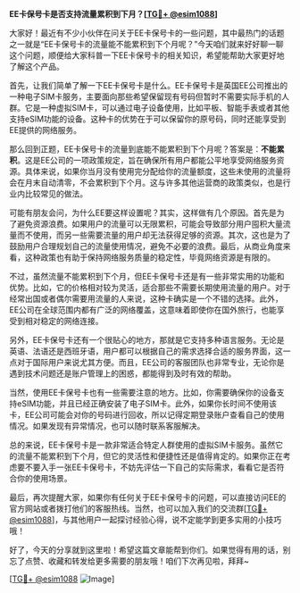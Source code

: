 **EE卡保号卡是否支持流量累积到下月？[[TG💪+ @esim1088](https://t.me/s/esim1088)]**

大家好！最近有不少小伙伴在问关于EE卡保号卡的一些问题，其中最热门的话题之一就是“EE卡保号卡的流量能不能累积到下个月呢？”今天咱们就来好好聊一聊这个问题，顺便给大家科普一下EE卡保号卡的相关知识，希望能帮助大家更好地了解这个产品。

首先，让我们简单了解一下EE卡保号卡是什么。EE卡保号卡是英国EE公司推出的一种电子SIM卡服务，主要面向那些希望保留现有号码但暂时不需要实际手机的人群。它是一种虚拟SIM卡，可以通过电子设备使用，比如平板、智能手表或者其他支持eSIM功能的设备。这种卡的优势在于可以保留你的原号码，同时还能享受到EE提供的网络服务。

那么回到正题，EE卡保号卡的流量到底能不能累积到下个月呢？答案是：**不能累积**。这是EE公司的一项政策规定，旨在确保所有用户都能公平地享受网络服务资源。具体来说，如果你当月没有使用完分配给你的流量额度，这些未使用的流量将会在月末自动清零，不会累积到下个月。这与许多其他运营商的政策类似，也是行业内比较常见的做法。

可能有朋友会问，为什么EE要这样设置呢？其实，这样做有几个原因。首先是为了避免资源浪费。如果用户的流量可以无限累积，可能会导致部分用户囤积大量流量而不使用，而另一些需要流量的用户却无法获得足够的资源。其次，这也是为了鼓励用户合理规划自己的流量使用情况，避免不必要的浪费。最后，从商业角度来看，这种政策也有助于保持网络服务质量的稳定性，毕竟网络资源是有限的。

不过，虽然流量不能累积到下个月，但EE卡保号卡还是有一些非常实用的功能和优势。比如，它的价格相对较为灵活，适合那些不需要长期使用流量的用户。对于经常出国或者偶尔需要用流量的人来说，这种卡确实是一个不错的选择。此外，EE公司在全球范围内都有广泛的网络覆盖，这意味着即使你在国外旅行，也能享受到相对稳定的网络连接。

另外，EE卡保号卡还有一个很贴心的地方，那就是它支持多种语言服务。无论是英语、法语还是西班牙语，用户都可以根据自己的需求选择合适的服务界面，这一点对于国际用户来说尤其方便。而且，EE公司的客服团队也非常专业，无论你是遇到技术问题还是账户管理上的困惑，都能得到及时有效的帮助。

当然，使用EE卡保号卡也有一些需要注意的地方。比如，你需要确保你的设备支持eSIM功能，并且已经正确安装了电子SIM卡。此外，如果你长时间不使用该卡，EE公司可能会对你的号码进行回收，所以记得定期登录账户查看自己的使用情况。如果发现有异常情况，也可以随时联系客服解决。

总的来说，EE卡保号卡是一款非常适合特定人群使用的虚拟SIM卡服务。虽然它的流量不能累积到下个月，但它的灵活性和便捷性还是值得肯定的。如果你正在考虑要不要入手一张EE卡保号卡，不妨先评估一下自己的实际需求，看看它是否符合你的使用场景。

最后，再次提醒大家，如果你有任何关于EE卡保号卡的问题，可以直接访问EE的官方网站或者拨打他们的客服热线。当然，也可以加入我们的交流群[[TG💪+ @esim1088](https://t.me/s/esim1088)]，与其他用户一起探讨经验心得，说不定能学到更多实用的小技巧哦！

好了，今天的分享就到这里啦！希望这篇文章能帮到你们。如果觉得有用的话，别忘了点赞、收藏和转发给更多需要的朋友哦！咱们下次再见啦，拜拜~

[[TG💪+ @esim1088](https://t.me/s/esim1088) ![Image](https://i.postimg.cc/4NQfJmqS/Snipaste-2025-05-13-00-14-12.png)]